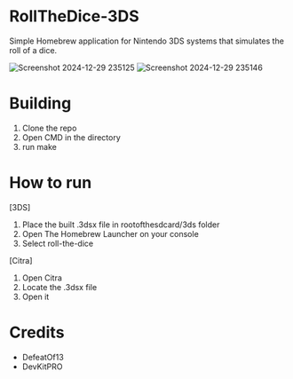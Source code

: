 # RollTheDice-3DS
Simple Homebrew application for Nintendo 3DS systems that simulates the roll of a dice.

![Screenshot 2024-12-29 235125](https://github.com/user-attachments/assets/afeaeb7f-7d53-4929-b2cd-a56b65430e8c)
![Screenshot 2024-12-29 235146](https://github.com/user-attachments/assets/49bcb51f-7487-44ca-8fc2-5015393d6db1)

# Building
1. Clone the repo
2. Open CMD in the directory
3. run make

# How to run

[3DS]
1. Place the built .3dsx file in rootofthesdcard/3ds folder
2. Open The Homebrew Launcher on your console
3. Select roll-the-dice

[Citra]
1. Open Citra
2. Locate the .3dsx file
3. Open it

# Credits
- DefeatOf13
- DevKitPRO
